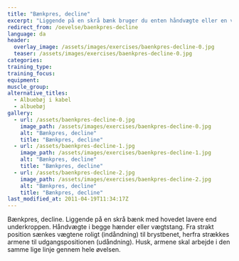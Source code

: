 ```yaml
---
title: "Bænkpres, decline"
excerpt: "Liggende på en skrå bænk bruger du enten håndvægte eller en vægtstang. Bevægelsen starter med strakte arme og vægten føres ned indtil albuerne er omkring 90 grader. Tilbage til udgangspunktet."
redirect_from: /oevelse/baenkpres-decline
language: da
header:
  overlay_image: /assets/images/exercises/baenkpres-decline-0.jpg
  teaser: /assets/images/exercises/baenkpres-decline-0.jpg
categories:
training_type: 
training_focus: 
equipment:
muscle_group:
alternative_titles:
  - Albuebøj i kabel
  - albuebøj
gallery:
  - url: /assets/baenkpres-decline-0.jpg
    image_path: /assets/images/exercises/baenkpres-decline-0.jpg
    alt: "Bænkpres, decline"
    title: "Bænkpres, decline"
  - url: /assets/baenkpres-decline-1.jpg
    image_path: /assets/images/exercises/baenkpres-decline-1.jpg
    alt: "Bænkpres, decline"
    title: "Bænkpres, decline"
  - url: /assets/baenkpres-decline-2.jpg
    image_path: /assets/images/exercises/baenkpres-decline-2.jpg
    alt: "Bænkpres, decline"
    title: "Bænkpres, decline"
last_modified_at: 2011-04-19T11:34:17Z
---
```


Bænkpres, decline. Liggende på en skrå bænk med hovedet lavere end underkroppen. Håndvægte i begge hænder eller vægtstang. Fra strakt position sænkes vægtene roligt (indåndning) til brystbenet, herfra strækkes armene til udgangspositionen (udåndning). Husk, armene skal arbejde i den samme lige linje gennem hele øvelsen.
